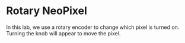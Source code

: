 # Rotary NeoPixel

In this lab, we use a rotary encoder to change which pixel is turned on.
Turning the knob will appear to move the pixel.

